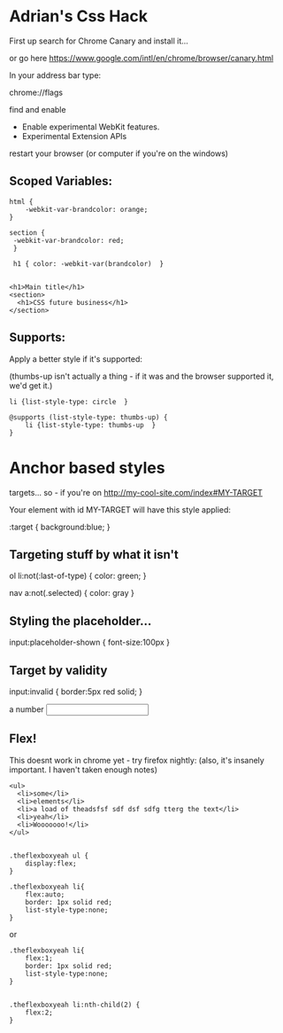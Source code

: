 # Adrian's Css Hack

First up search for Chrome Canary and install it...

or go here https://www.google.com/intl/en/chrome/browser/canary.html

In your address bar type:

chrome://flags

find and enable
 - Enable experimental WebKit features.
 - Experimental Extension APIs

restart your browser (or computer if you're on the windows)

## Scoped Variables:

    html {
        -webkit-var-brandcolor: orange;
    }

    section {
     -webkit-var-brandcolor: red;
     }

     h1 { color: -webkit-var(brandcolor)  }


    <h1>Main title</h1>
    <section>
      <h1>CSS future business</h1>
    </section>


## Supports:

Apply a better style if it's supported:

(thumbs-up isn't actually a thing - if it was and the browser supported it, we'd get it.)

    li {list-style-type: circle  }

    @supports (list-style-type: thumbs-up) {
        li {list-style-type: thumbs-up  }
    }


# Anchor based styles
targets... so - if you're on http://my-cool-site.com/index#MY-TARGET

Your element with id MY-TARGET will have this style applied:

  :target {
      background:blue;
  }



## Targeting stuff by what it isn't

ol li:not(:last-of-type) {
    color: green;
}

nav a:not(.selected) {
color: gray
}


## Styling the placeholder...

input:placeholder-shown {
    font-size:100px
}



## Target by validity

input:invalid {
    border:5px red solid;
}


<label for='number'>a number</label> <input id='number' required pattern='\d*' />


## Flex!

This doesnt work in chrome yet - try firefox nightly: (also, it's insanely important. I haven't taken enough notes)

    <ul>
      <li>some</li>
      <li>elements</li>
      <li>a load of theadsfsf sdf dsf sdfg tterg the text</li>
      <li>yeah</li>
      <li>Wooooooo!</li>
    </ul>


    .theflexboxyeah ul {
        display:flex;
    }

    .theflexboxyeah li{
        flex:auto;
        border: 1px solid red;
        list-style-type:none;
    }

or

    .theflexboxyeah li{
        flex:1;
        border: 1px solid red;
        list-style-type:none;
    }


    .theflexboxyeah li:nth-child(2) {
        flex:2;
    }